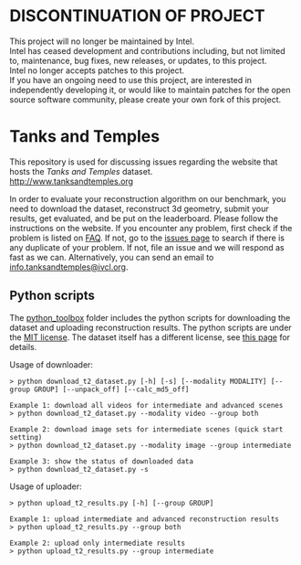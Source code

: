 # DISCONTINUATION OF PROJECT #  
This project will no longer be maintained by Intel.  
Intel has ceased development and contributions including, but not limited to, maintenance, bug fixes, new releases, or updates, to this project.  
Intel no longer accepts patches to this project.  
 If you have an ongoing need to use this project, are interested in independently developing it, or would like to maintain patches for the open source software community, please create your own fork of this project.  
  
# Tanks and Temples

This repository is used for discussing issues regarding the website that hosts the *Tanks and Temples* dataset.  
http://www.tanksandtemples.org

In order to evaluate your reconstruction algorithm on our benchmark, you need to download the dataset, reconstruct 3d geometry, submit your results, get evaluated, and be put on the leaderboard. Please follow the instructions on the website. If you encounter any problem, first check if the problem is listed on [FAQ](FAQ.md). If not, go to the [issues page](https://github.com/IntelVCL/TanksAndTemples/issues) to search if there is any duplicate of your problem. If not, file an issue and we will respond as fast as we can. Alternatively, you can send an email to [info.tanksandtemples@ivcl.org](mailto:info.tanksandtemples@ivcl.org).

## Python scripts

The [python_toolbox](python_toolbox) folder includes the python scripts for downloading the dataset and uploading reconstruction results. The python scripts are under the [MIT license](LICENSE). The dataset itself has a different license, see [this page](https://tanksandtemples.org/license/) for details.

Usage of downloader:
```
> python download_t2_dataset.py [-h] [-s] [--modality MODALITY] [--group GROUP] [--unpack_off] [--calc_md5_off]

Example 1: download all videos for intermediate and advanced scenes
> python download_t2_dataset.py --modality video --group both

Example 2: download image sets for intermediate scenes (quick start setting)
> python download_t2_dataset.py --modality image --group intermediate

Example 3: show the status of downloaded data
> python download_t2_dataset.py -s
```

Usage of uploader:
```
> python upload_t2_results.py [-h] [--group GROUP]

Example 1: upload intermediate and advanced reconstruction results
> python upload_t2_results.py --group both

Example 2: upload only intermediate results
> python upload_t2_results.py --group intermediate
```
